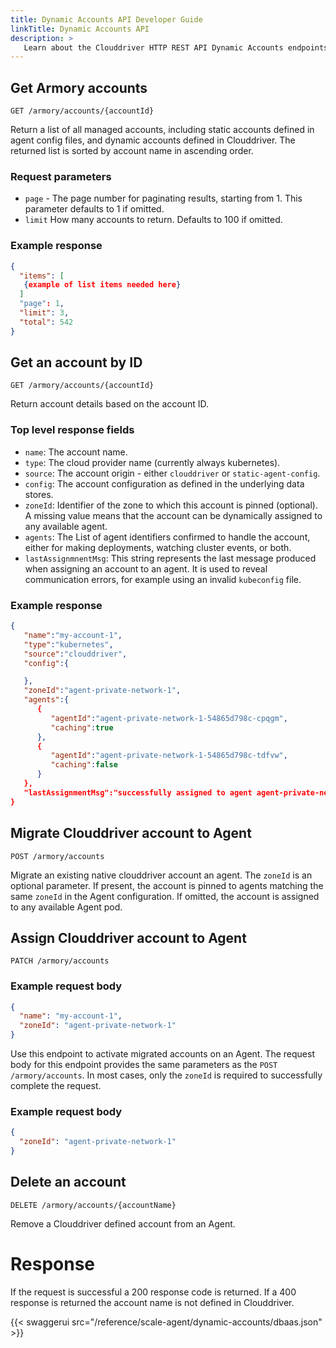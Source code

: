 ```yaml
---
title: Dynamic Accounts API Developer Guide
linkTitle: Dynamic Accounts API
description: >
   Learn about the Clouddriver HTTP REST API Dynamic Accounts endpoints for the Armory Scale Agent for Spinnaker and Kubernetes.
---
```


## Get Armory accounts
`GET /armory/accounts/{accountId}`

Return a list of all managed accounts, including static accounts defined in agent config files, and dynamic accounts defined in Clouddriver. The returned list is sorted by account name in ascending order.

### Request parameters
 - `page` -  The page number for paginating results, starting from 1. This parameter defaults to 1 if omitted.
 - `limit` How many accounts to return. Defaults to 100 if omitted.

### Example response
``` json
{
  "items": [
   {example of list items needed here}
  ]
  "page": 1,
  "limit": 3,
  "total": 542
}
```
## Get an account by ID

`GET /armory/accounts/{accountId}`

Return account details based on the account ID.

### Top level response fields
 - `name`: The account name.
 - `type`: The cloud provider name (currently always kubernetes).
 - `source`: The account origin - either `clouddriver` or  `static-agent-config`.
 - `config`: The account configuration as defined in the underlying data stores.
 - `zoneId`: Identifier of the zone to which this account is pinned (optional). A missing value means that the account can be dynamically assigned to any available agent.
 - `agents`: The List of agent identifiers confirmed to handle the account, either for making deployments, watching cluster events, or both.
 - `lastAssignmnentMsg`: This string represents the last message produced when assigning an account to an agent. It is used to reveal communication errors, for example using an invalid `kubeconfig` file. 

### Example response
``` json
{
   "name":"my-account-1",
   "type":"kubernetes",
   "source":"clouddriver",
   "config":{

   },
   "zoneId":"agent-private-network-1",
   "agents":{
      {
         "agentId":"agent-private-network-1-54865d798c-cpqgm",
         "caching":true
      },
      {
         "agentId":"agent-private-network-1-54865d798c-tdfvw",
         "caching":false
      }
   },
   "lastAssignmentMsg":"successfully assigned to agent agent-private-network-1-54865d798c-tdfvw for executing operations"
}
```
## Migrate Clouddriver account to Agent
`POST /armory/accounts`

Migrate an existing native clouddriver account an agent.
The `zoneId` is an optional parameter. If present, the account is pinned to agents matching the same `zoneId` in the Agent configuration. If omitted, the account is assigned to any available Agent pod. 

## Assign Clouddriver account to Agent
`PATCH /armory/accounts`

### Example request body

```json
{
  "name": "my-account-1",
  "zoneId": "agent-private-network-1"
}
```

Use this endpoint to activate migrated accounts on an Agent. The request body for this endpoint provides the same parameters as the `POST /armory/accounts`. In most cases, only the  `zoneId` is required to successfully complete the request.

### Example request body

```json
{
  "zoneId": "agent-private-network-1"
}
```

##  Delete an account
`DELETE /armory/accounts/{accountName}`

Remove a Clouddriver defined account from an Agent.

# Response
If the request is successful a 200 response code is returned. If a 400 response is returned the account name is not defined in Clouddriver.


 {{< swaggerui src="/reference/scale-agent/dynamic-accounts/dbaas.json" >}} 